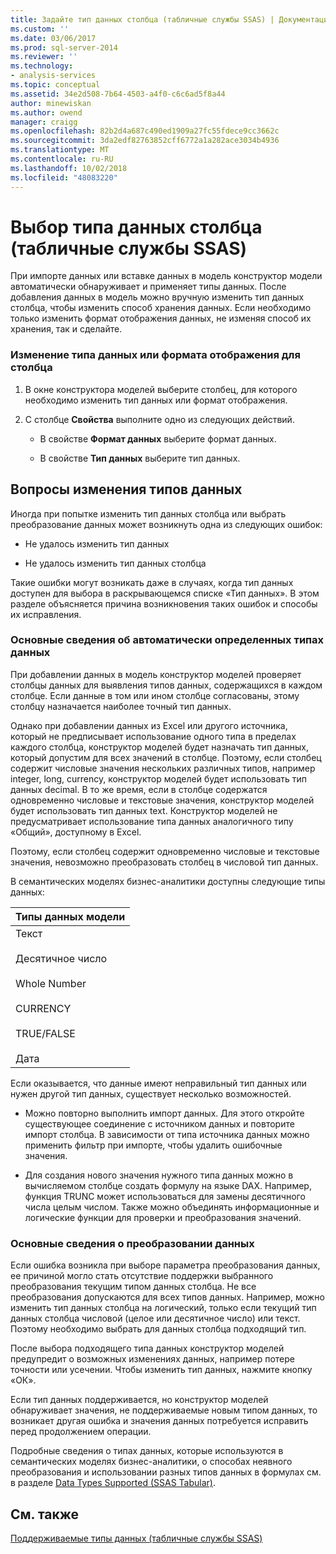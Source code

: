 ```yaml
---
title: Задайте тип данных столбца (табличные службы SSAS) | Документация Майкрософт
ms.custom: ''
ms.date: 03/06/2017
ms.prod: sql-server-2014
ms.reviewer: ''
ms.technology:
- analysis-services
ms.topic: conceptual
ms.assetid: 34e2d508-7b64-4503-a4f0-c6c6ad5f8a44
author: minewiskan
ms.author: owend
manager: craigg
ms.openlocfilehash: 82b2d4a687c490ed1909a27fc55fdece9cc3662c
ms.sourcegitcommit: 3da2edf82763852cff6772a1a282ace3034b4936
ms.translationtype: MT
ms.contentlocale: ru-RU
ms.lasthandoff: 10/02/2018
ms.locfileid: "48083220"
---
```

# <a name="set-the-data-type-of-a-column-ssas-tabular"></a>Выбор типа данных столбца (табличные службы SSAS)
  При импорте данных или вставке данных в модель конструктор модели автоматически обнаруживает и применяет типы данных. После добавления данных в модель можно вручную изменить тип данных столбца, чтобы изменить способ хранения данных. Если необходимо только изменить формат отображения данных, не изменяя способ их хранения, так и сделайте.  
  
### <a name="to-change-the-data-type-or-display-format-for-a-column"></a>Изменение типа данных или формата отображения для столбца  
  
1.  В окне конструктора моделей выберите столбец, для которого необходимо изменить тип данных или формат отображения.  
  
2.  С столбце **Свойства** выполните одно из следующих действий.  
  
    -   В свойстве **Формат данных** выберите формат данных.  
  
    -   В свойстве **Тип данных** выберите тип данных.  
  
## <a name="considerations-when-changing-data-types"></a>Вопросы изменения типов данных  
 Иногда при попытке изменить тип данных столбца или выбрать преобразование данных может возникнуть одна из следующих ошибок:  
  
-   Не удалось изменить тип данных  
  
-   Не удалось изменить тип данных столбца  
  
 Такие ошибки могут возникать даже в случаях, когда тип данных доступен для выбора в раскрывающемся списке «Тип данных». В этом разделе объясняется причина возникновения таких ошибок и способы их исправления.  
  
### <a name="understanding-automatically-determined-data-types"></a>Основные сведения об автоматически определенных типах данных  
 При добавлении данных в модель конструктор моделей проверяет столбцы данных для выявления типов данных, содержащихся в каждом столбце. Если данные в том или ином столбце согласованы, этому столбцу назначается наиболее точный тип данных.  
  
 Однако при добавлении данных из Excel или другого источника, который не предписывает использование одного типа в пределах каждого столбца, конструктор моделей будет назначать тип данных, который допустим для всех значений в столбце. Поэтому, если столбец содержит числовые значения нескольких различных типов, например integer, long, currency, конструктор моделей будет использовать тип данных decimal. В то же время, если в столбце содержатся одновременно числовые и текстовые значения, конструктор моделей будет использовать тип данных text. Конструктор моделей не предусматривает использование типа данных аналогичного типу «Общий», доступному в Excel.  
  
 Поэтому, если столбец содержит одновременно числовые и текстовые значения, невозможно преобразовать столбец в числовой тип данных.  
  
 В семантических моделях бизнес-аналитики доступны следующие типы данных:  
  
|Типы данных модели|  
|----------------------|  
|Текст<br /><br /> Десятичное число<br /><br /> Whole Number<br /><br /> CURRENCY<br /><br /> TRUE/FALSE<br /><br /> Дата|  
  
 Если оказывается, что данные имеют неправильный тип данных или нужен другой тип данных, существует несколько возможностей.  
  
-   Можно повторно выполнить импорт данных. Для этого откройте существующее соединение с источником данных и повторите импорт столбца. В зависимости от типа источника данных можно применить фильтр при импорте, чтобы удалить ошибочные значения.  
  
-   Для создания нового значения нужного типа данных можно в вычисляемом столбце создать формулу на языке DAX. Например, функция TRUNC может использоваться для замены десятичного числа целым числом. Также можно объединять информационные и логические функции для проверки и преобразования значений.  
  
### <a name="understanding-data-conversion"></a>Основные сведения о преобразовании данных  
 Если ошибка возникла при выборе параметра преобразования данных, ее причиной могло стать отсутствие поддержки выбранного преобразования текущим типом данных столбца. Не все преобразования допускаются для всех типов данных. Например, можно изменить тип данных столбца на логический, только если текущий тип данных столбца числовой (целое или десятичное число) или текст. Поэтому необходимо выбрать для данных столбца подходящий тип.  
  
 После выбора подходящего типа данных конструктор моделей предупредит о возможных изменениях данных, например потере точности или усечении. Чтобы изменить тип данных, нажмите кнопку «ОК».  
  
 Если тип данных поддерживается, но конструктор моделей обнаруживает значения, не поддерживаемые новым типом данных, то возникает другая ошибка и значения данных потребуется исправить перед продолжением операции.  
  
 Подробные сведения о типах данных, которые используются в семантических моделях бизнес-аналитики, о способах неявного преобразования и использовании разных типов данных в формулах см. в разделе [Data Types Supported &#40;SSAS Tabular&#41;](data-types-supported-ssas-tabular.md).  
  
## <a name="see-also"></a>См. также  
 [Поддерживаемые типы данных &#40;табличные службы SSAS&#41;](data-types-supported-ssas-tabular.md)  
  
  
